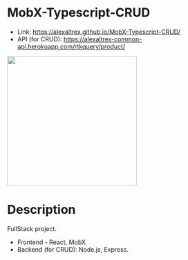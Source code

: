 # MobX-Typescript-CRUD
* Link: https://alexaltrex.github.io/MobX-Typescript-CRUD/
* API (for CRUD): https://alexaltrex-common-api.herokuapp.com/rtkquery/product/

<img src="https://user-images.githubusercontent.com/56224288/176874450-0b21bef9-120c-4b35-bb4d-08b1883caba7.jpg" height="300" >

# Description
FullStack project. 
* Frontend - React, MobX
* Backend (for CRUD): Node.js, Express.
